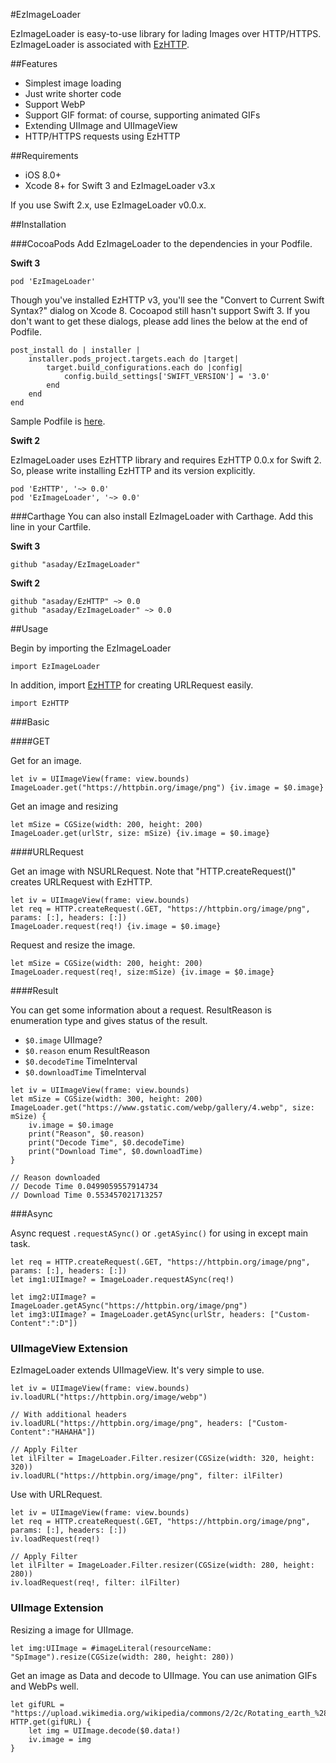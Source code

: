 #EzImageLoader

EzImageLoader is easy-to-use library for lading Images over HTTP/HTTPS. EzImageLoader is associated with [EzHTTP](https://github.com/asaday/EzHTTP).

##Features

- Simplest image loading
- Just write shorter code
- Support WebP
- Support GIF format: of course, supporting animated GIFs
- Extending UIImage and UIImageView
- HTTP/HTTPS requests using EzHTTP

##Requirements

- iOS 8.0+
- Xcode 8+ for Swift 3 and EzImageLoader v3.x

If you use Swift 2.x, use EzImageLoader v0.0.x.

##Installation

###CocoaPods
Add EzImageLoader to the dependencies in your Podfile.

**Swift 3**

```
pod 'EzImageLoader'
```

Though you've installed EzHTTP v3, you'll see the "Convert to Current Swift Syntax?" dialog on Xcode 8. Cocoapod still hasn't support Swift 3. If you don't want to get these dialogs, please add lines the below at the end of Podfile.

```
post_install do | installer |
    installer.pods_project.targets.each do |target|
        target.build_configurations.each do |config|
            config.build_settings['SWIFT_VERSION'] = '3.0'
        end
    end
end
```

Sample Podfile is [here](https://github.com/asaday/EzImageLoader/blob/master/exsample/Podfile).



**Swift 2**

EzImageLoader uses EzHTTP library and requires EzHTTP 0.0.x for Swift 2. So, please write installing EzHTTP and its version explicitly.

```
pod 'EzHTTP', '~> 0.0'
pod 'EzImageLoader', '~> 0.0'
```

###Carthage
You can also install EzImageLoader with Carthage. Add this line in your Cartfile.

**Swift 3**

```
github "asaday/EzImageLoader"
```

**Swift 2**

```
github "asaday/EzHTTP" ~> 0.0
github "asaday/EzImageLoader" ~> 0.0
```


##Usage

Begin by importing the EzImageLoader

```
import EzImageLoader
```

In addition, import [EzHTTP](https://github.com/asaday/EzHTTP) for creating URLRequest easily.

```
import EzHTTP
```

###Basic 

####GET

Get for an image.

```
let iv = UIImageView(frame: view.bounds)
ImageLoader.get("https://httpbin.org/image/png") {iv.image = $0.image}
```

Get an image and resizing

```
let mSize = CGSize(width: 200, height: 200)
ImageLoader.get(urlStr, size: mSize) {iv.image = $0.image}
```


####URLRequest

Get an image with NSURLRequest.  Note that "HTTP.createRequest()" creates URLRequest with EzHTTP.

```
let iv = UIImageView(frame: view.bounds)
let req = HTTP.createRequest(.GET, "https://httpbin.org/image/png", params: [:], headers: [:])
ImageLoader.request(req!) {iv.image = $0.image}
```

Request and resize the image.

```
let mSize = CGSize(width: 200, height: 200)
ImageLoader.request(req!, size:mSize) {iv.image = $0.image}
```

####Result

You can get some information about a request. ResultReason is enumeration type and gives status of the result. 

- `$0.image` UIImage?
- `$0.reason` enum ResultReason
- `$0.decodeTime` TimeInterval
- `$0.downloadTime` TimeInterval


```
let iv = UIImageView(frame: view.bounds)
let mSize = CGSize(width: 300, height: 200)
ImageLoader.get("https://www.gstatic.com/webp/gallery/4.webp", size: mSize) {
    iv.image = $0.image
    print("Reason", $0.reason)
    print("Decode Time", $0.decodeTime)
    print("Download Time", $0.downloadTime)
}

// Reason downloaded
// Decode Time 0.0499059557914734
// Download Time 0.553457021713257
```

###Async

Async request `.requestASync()` or `.getASyinc()` for using in except main task.

```
let req = HTTP.createRequest(.GET, "https://httpbin.org/image/png", params: [:], headers: [:])
let img1:UIImage? = ImageLoader.requestASync(req!)

let img2:UIImage? = ImageLoader.getASync("https://httpbin.org/image/png")
let img3:UIImage? = ImageLoader.getASync(urlStr, headers: ["Custom-Content":":D"])
```


### UIImageView Extension

EzImageLoader extends UIImageView. It's very simple to use.

```
let iv = UIImageView(frame: view.bounds)
iv.loadURL("https://httpbin.org/image/webp")

// With additional headers
iv.loadURL("https://httpbin.org/image/png", headers: ["Custom-Content":"HAHAHA"])

// Apply Filter
let ilFilter = ImageLoader.Filter.resizer(CGSize(width: 320, height: 320))
iv.loadURL("https://httpbin.org/image/png", filter: ilFilter)
```

Use with URLRequest.

```
let iv = UIImageView(frame: view.bounds)
let req = HTTP.createRequest(.GET, "https://httpbin.org/image/png", params: [:], headers: [:])
iv.loadRequest(req!)

// Apply Filter
let ilFilter = ImageLoader.Filter.resizer(CGSize(width: 280, height: 280))
iv.loadRequest(req!, filter: ilFilter)
```


### UIImage Extension

Resizing a image for UIImage.

```
let img:UIImage = #imageLiteral(resourceName: "SpImage").resize(CGSize(width: 280, height: 280))
```

Get an image as Data and decode to UIImage. You can use animation GIFs and WebPs well.

```
let gifURL = "https://upload.wikimedia.org/wikipedia/commons/2/2c/Rotating_earth_%28large%29.gif"
HTTP.get(gifURL) {
    let img = UIImage.decode($0.data!)
    iv.image = img
}
```